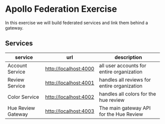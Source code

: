 # Apollo Federation Exercise

In this exercise we will build federated services and link them behind a gateway.

## Services

| service            | url                                            | description                                 |
| ------------------ | ---------------------------------------------- | ------------------------------------------- |
| Account Service    | [http://localhost:4000](http://localhost:4000) | all user accounts for entire organization   |
| Review Service     | [http://localhost:4001](http://localhost:4001) | handles all reviews for entire organization |
| Color Service      | [http://localhost:4002](http://localhost:4002) | handles all colors for the hue review       |
| Hue Review Gateway | [http://localhost:4003](http://localhost:4003) | The main gateway API for the Hue Review     |
